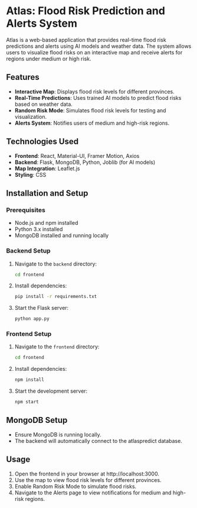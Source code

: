 # Atlas: Flood Risk Prediction and Alerts System

Atlas is a web-based application that provides real-time flood risk predictions and alerts using AI models and weather data. The system allows users to visualize flood risks on an interactive map and receive alerts for regions under medium or high risk.

## Features
- **Interactive Map**: Displays flood risk levels for different provinces.
- **Real-Time Predictions**: Uses trained AI models to predict flood risks based on weather data.
- **Random Risk Mode**: Simulates flood risk levels for testing and visualization.
- **Alerts System**: Notifies users of medium and high-risk regions.

## Technologies Used
- **Frontend**: React, Material-UI, Framer Motion, Axios
- **Backend**: Flask, MongoDB, Python, Joblib (for AI models)
- **Map Integration**: Leaflet.js
- **Styling**: CSS

## Installation and Setup
### Prerequisites
- Node.js and npm installed
- Python 3.x installed
- MongoDB installed and running locally

### Backend Setup
1. Navigate to the `backend` directory:
   ```bash
   cd frontend
2. Install dependencies:
   ```bash
   pip install -r requirements.txt
3. Start the Flask server:
   ```bash
   python app.py

### Frontend Setup
1. Navigate to the `frontend` directory:
   ```bash
   cd frontend
2. Install dependencies:
   ```bash
   npm install
3. Start the development server:
   ```bash
   npm start

## MongoDB Setup
- Ensure MongoDB is running locally.
- The backend will automatically connect to the atlaspredict database.

## Usage
1. Open the frontend in your browser at http://localhost:3000.
2. Use the map to view flood risk levels for different provinces.
3. Enable Random Risk Mode to simulate flood risks.
4. Navigate to the Alerts page to view notifications for medium and high-risk regions.
